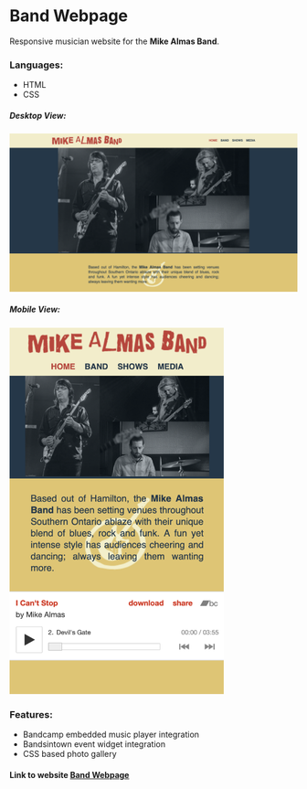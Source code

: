 # Band Webpage
Responsive musician website for the **Mike Almas Band**.

### Languages:

* HTML
* CSS

##### Desktop View:
<img src="github/desktop-view.png" alt="Desktop view image">

##### Mobile View:
<img src="github/mobile-view.png" alt="Mobile view image" width="375px">

### Features:
* Bandcamp embedded music player integration
* Bandsintown event widget integration
* CSS based photo gallery



#### Link to website [Band Webpage](https://www.mikealmasband.live/)
